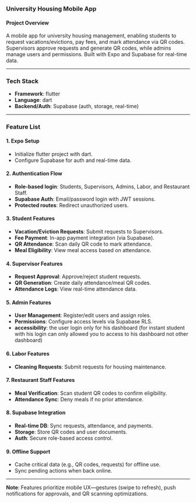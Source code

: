 ### **University Housing Mobile App**  

#### **Project Overview**  
A mobile app for university housing management, enabling students to request vacations/evictions, pay fees, and mark attendance via QR codes. Supervisors approve requests and generate QR codes, while admins manage users and permissions. Built with Expo and Supabase for real-time data.  

---  

### **Tech Stack**  
- **Framework**: flutter 
- **Language**: dart 
- **Backend/Auth**: Supabase (auth, storage, real-time)  

---  

### **Feature List**  

#### **1. Expo Setup**  
- Initialize flutter project with dart.  
- Configure Supabase for auth and real-time data.  
 

#### **2. Authentication Flow**  
- **Role-based login**: Students, Supervisors, Admins, Labor, and Restaurant Staff.  
- **Supabase Auth**: Email/password login with JWT sessions.  
- **Protected routes**: Redirect unauthorized users.  

#### **3. Student Features**  
- **Vacation/Eviction Requests**: Submit requests to Supervisors.  
- **Fee Payment**: In-app payment integration (via Supabase).  
- **QR Attendance**: Scan daily QR code to mark attendance.  
- **Meal Eligibility**: View meal access based on attendance.  

#### **4. Supervisor Features**  
- **Request Approval**: Approve/reject student requests.  
- **QR Generation**: Create daily attendance/meal QR codes.  
- **Attendance Logs**: View real-time attendance data.  

#### **5. Admin Features**  
- **User Management**: Register/edit users and assign roles.  
- **Permissions**: Configure access levels via Supabase RLS.
- **accessibility**: the user login only for his dashboard (for instant student with his login can only allowed you to access to his dashboard not other dashboard)  

#### **6. Labor Features**  
- **Cleaning Requests**: Submit requests for housing maintenance.  

#### **7. Restaurant Staff Features**  
- **Meal Verification**: Scan student QR codes to confirm eligibility.  
- **Attendance Sync**: Deny meals if no prior attendance.  

#### **8. Supabase Integration**  
- **Real-time DB**: Sync requests, attendance, and payments.  
- **Storage**: Store QR codes and user documents.  
- **Auth**: Secure role-based access control.  

#### **9. Offline Support**  
- Cache critical data (e.g., QR codes, requests) for offline use.  
- Sync pending actions when back online.  

---  

**Note**: Features prioritize mobile UX—gestures (swipe to refresh), push notifications for approvals, and QR scanning optimizations.